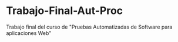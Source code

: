 # Trabajo-Final-Aut-Proc
Trabajo final del curso de "Pruebas Automatizadas de Software para aplicaciones Web"
